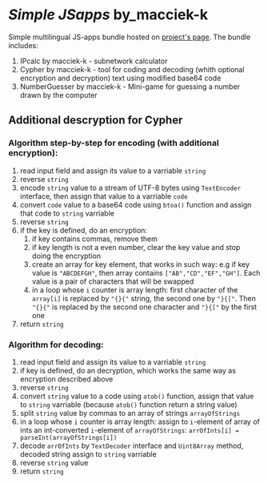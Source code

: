 # *Simple JSapps* by_macciek-k


Simple multilingual JS-apps bundle hosted on [project's page](https://macciek-k.github.io/Simple_JSapps/). The bundle includes:
1. IPcalc by macciek-k - subnetwork calculator
2. Cypher by macciek-k - tool for coding and decoding (whith optional encryption and decryption) text using modified base64 code
3. NumberGuesser by macciek-k - Mini-game for guessing a number drawn by the computer

## Additional descryption for Cypher
### Algorithm step-by-step for encoding (with additional encryption):
1. read input field and assign its value to a varriable ```string```
2. reverse ```string```
3. encode ```string``` value to a stream of UTF-8 bytes using ```TextEncoder``` interface, then assign that value to a varriable ```code```
4. convert ```code``` value to a base64 code using ```btoa()``` function and assign that code to ```string``` varriable
5. reverse ```string```
6. if the key is defined, do an encryption:
   1. if key contains commas, remove them
   2. if key length is not a even number, clear the key value and stop doing the encryption
   3. create an array for key element, that works in such way: e.g if key value is ```"ABCDEFGH"```, then array contains ```["AB","CD","EF","GH"]```. Each value is a pair of characters that will be swapped
   4. in a loop whose ```i``` counter is array length: first character of the ```array[i]``` is replaced by ```"{}{"``` string, the second one by ```"}{["```. Then ```"{}{"``` is replaced by the second one character and ```"}{["``` by the first one
7. return ```string```

### Algorithm for decoding:
1. read input field and assign its value to a varriable ```string```
2. if key is defined, do an decryption, which works the same way as encryption described above
3. reverse ```string```
4. convert ```string``` value to a code using ```atob()``` function, assign that value to ```string``` varriable (because ```atob()``` function return a string value)
5. split ```string``` value by commas to an array of strings ```arrayOfStrings```
6. in a loop whose ```i``` counter is array length: assign to ```i```-element of array of ints an int-converted ```i```-element of ```arrayOfStrings```: ```arrOfInts[i] = parseInt(arrayOfStrings[i])```
7. decode ```arrOfInts``` by ```TextDecoder``` interface and ```Uint8Array``` method, decoded string assign to ```string``` varriable
8. reverse ```string``` value
9. return ```string```
